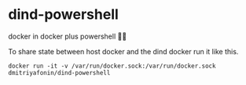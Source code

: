 # dind-powershell
docker in docker plus powershell 💪🐚

To share state between host docker and the dind docker run it like this.

`docker run -it -v /var/run/docker.sock:/var/run/docker.sock dmitriyafonin/dind-powershell`
